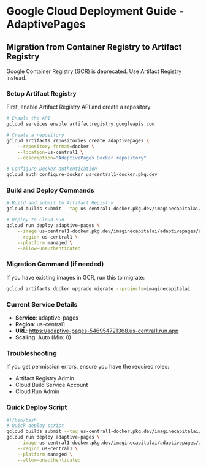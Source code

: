 # Google Cloud Deployment Guide - AdaptivePages

## Migration from Container Registry to Artifact Registry

Google Container Registry (GCR) is deprecated. Use Artifact Registry instead.

### Setup Artifact Registry

First, enable Artifact Registry API and create a repository:

```bash
# Enable the API
gcloud services enable artifactregistry.googleapis.com

# Create a repository
gcloud artifacts repositories create adaptivepages \
    --repository-format=docker \
    --location=us-central1 \
    --description="AdaptivePages Docker repository"

# Configure Docker authentication
gcloud auth configure-docker us-central1-docker.pkg.dev
```

### Build and Deploy Commands

```bash
# Build and submit to Artifact Registry
gcloud builds submit --tag us-central1-docker.pkg.dev/imaginecapitalai/adaptivepages/app:latest

# Deploy to Cloud Run
gcloud run deploy adaptive-pages \
    --image us-central1-docker.pkg.dev/imaginecapitalai/adaptivepages/app:latest \
    --region us-central1 \
    --platform managed \
    --allow-unauthenticated
```

### Migration Command (if needed)

If you have existing images in GCR, run this to migrate:

```bash
gcloud artifacts docker upgrade migrate --projects=imaginecapitalai
```

### Current Service Details

- **Service**: adaptive-pages 
- **Region**: us-central1 
- **URL**: https://adaptive-pages-546954721368.us-central1.run.app
- **Scaling**: Auto (Min: 0)

### Troubleshooting

If you get permission errors, ensure you have the required roles:
- Artifact Registry Admin
- Cloud Build Service Account
- Cloud Run Admin

### Quick Deploy Script

```bash
#!/bin/bash
# Quick deploy script
gcloud builds submit --tag us-central1-docker.pkg.dev/imaginecapitalai/adaptivepages/app:$(date +%Y%m%d%H%M%S) && \
gcloud run deploy adaptive-pages \
    --image us-central1-docker.pkg.dev/imaginecapitalai/adaptivepages/app:latest \
    --region us-central1 \
    --platform managed \
    --allow-unauthenticated
```
